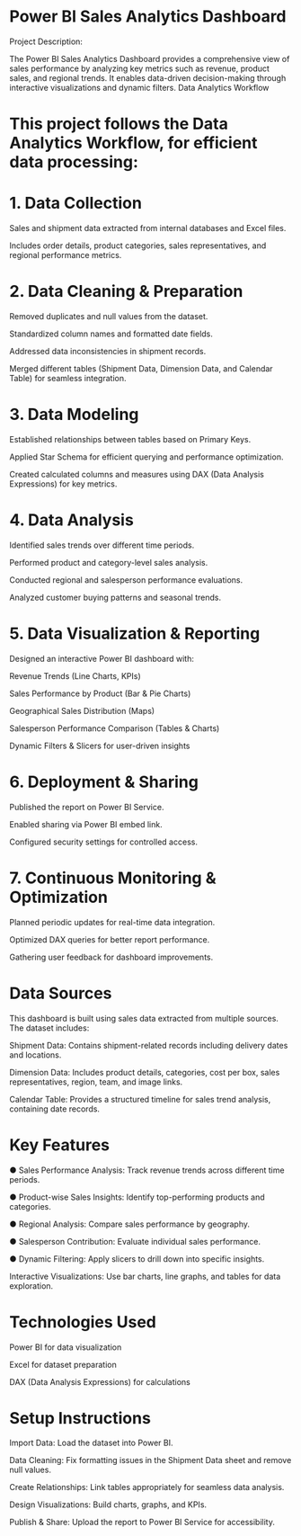# Power BI Sales Analytics Dashboard

Project Description:

The Power BI Sales Analytics Dashboard provides a comprehensive view of sales performance by analyzing key metrics such as revenue, product sales, and regional trends. It enables data-driven decision-making through interactive visualizations and dynamic filters.
Data Analytics Workflow

# This project follows the Data Analytics Workflow, for efficient data processing:

# 1. Data Collection

Sales and shipment data extracted from internal databases and Excel files.

Includes order details, product categories, sales representatives, and regional performance metrics.

# 2. Data Cleaning & Preparation

Removed duplicates and null values from the dataset.

Standardized column names and formatted date fields.

Addressed data inconsistencies in shipment records.

Merged different tables (Shipment Data, Dimension Data, and Calendar Table) for seamless integration.

# 3. Data Modeling

Established relationships between tables based on Primary Keys.

Applied Star Schema for efficient querying and performance optimization.

Created calculated columns and measures using DAX (Data Analysis Expressions) for key metrics.

# 4. Data Analysis

Identified sales trends over different time periods.

Performed product and category-level sales analysis.

Conducted regional and salesperson performance evaluations.

Analyzed customer buying patterns and seasonal trends.

# 5. Data Visualization & Reporting

Designed an interactive Power BI dashboard with:

Revenue Trends (Line Charts, KPIs)

Sales Performance by Product (Bar & Pie Charts)

Geographical Sales Distribution (Maps)

Salesperson Performance Comparison (Tables & Charts)

Dynamic Filters & Slicers for user-driven insights

# 6. Deployment & Sharing

Published the report on Power BI Service.

Enabled sharing via Power BI embed link.

Configured security settings for controlled access.

# 7. Continuous Monitoring & Optimization

Planned periodic updates for real-time data integration.

Optimized DAX queries for better report performance.

Gathering user feedback for dashboard improvements.

# Data Sources

This dashboard is built using sales data extracted from multiple sources. The dataset includes:

Shipment Data: Contains shipment-related records including delivery dates and locations.

Dimension Data: Includes product details, categories, cost per box, sales representatives, region, team, and image links.

Calendar Table: Provides a structured timeline for sales trend analysis, containing date records.

# Key Features

● Sales Performance Analysis: Track revenue trends across different time periods.

● Product-wise Sales Insights: Identify top-performing products and categories.

● Regional Analysis: Compare sales performance by geography.

● Salesperson Contribution: Evaluate individual sales performance.

● Dynamic Filtering: Apply slicers to drill down into specific insights.

Interactive Visualizations: Use bar charts, line graphs, and tables for data exploration.

# Technologies Used

Power BI for data visualization

Excel for dataset preparation

DAX (Data Analysis Expressions) for calculations

# Setup Instructions

Import Data: Load the dataset into Power BI.

Data Cleaning: Fix formatting issues in the Shipment Data sheet and remove null values.

Create Relationships: Link tables appropriately for seamless data analysis.

Design Visualizations: Build charts, graphs, and KPIs.

Publish & Share: Upload the report to Power BI Service for accessibility.


